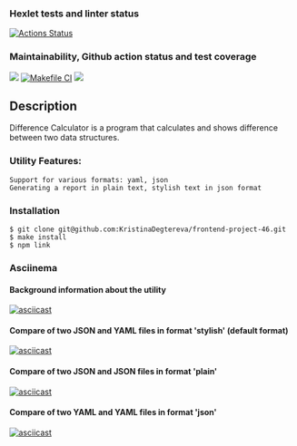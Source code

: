 ### Hexlet tests and linter status
[![Actions Status](https://github.com/KristinaDegtereva/frontend-project-46/workflows/hexlet-check/badge.svg)](https://github.com/KristinaDegtereva/frontend-project-46/actions)

### Maintainability, Github action status and test coverage
<a href="https://codeclimate.com/github/KristinaDegtereva/frontend-project-46/maintainability"><img src="https://api.codeclimate.com/v1/badges/b983697d906964f63d60/maintainability" /></a>
[![Makefile CI](https://github.com/KristinaDegtereva/frontend-project-46/actions/workflows/nodejs.yml/badge.svg)](https://github.com/KristinaDegtereva/frontend-project-46/actions/workflows/nodejs.yml)
<a href="https://codeclimate.com/github/KristinaDegtereva/frontend-project-46/test_coverage"><img src="https://api.codeclimate.com/v1/badges/b983697d906964f63d60/test_coverage" /></a>

## Description
Difference Calculator is a program that calculates and shows difference between two data structures.

### Utility Features:
```
Support for various formats: yaml, json
Generating a report in plain text, stylish text in json format
```

### Installation
```
$ git clone git@github.com:KristinaDegtereva/frontend-project-46.git
$ make install
$ npm link
```
### Asciinema
#### Background information about the utility
[![asciicast](https://asciinema.org/a/Qlp1s9mcHWHuYX3rWFSrYEyap.svg)](https://asciinema.org/a/Qlp1s9mcHWHuYX3rWFSrYEyap)

#### Compare of two JSON and YAML files in format 'stylish' (default format)
[![asciicast](https://asciinema.org/a/jHrXHViAecNkPR8oNBcr4Vv0v.svg)](https://asciinema.org/a/jHrXHViAecNkPR8oNBcr4Vv0v)

#### Compare of two JSON and JSON files in format 'plain'
[![asciicast](https://asciinema.org/a/PSpmmZXNF3fZWqmJYJZ0gZEn7.svg)](https://asciinema.org/a/PSpmmZXNF3fZWqmJYJZ0gZEn7)

#### Compare of two YAML and YAML files in format 'json'
[![asciicast](https://asciinema.org/a/4QtkizV7Ha85QQLqVVGr9Zl2t.svg)](https://asciinema.org/a/4QtkizV7Ha85QQLqVVGr9Zl2t)